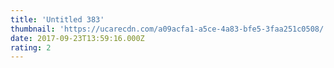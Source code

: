 ```yaml
---
title: 'Untitled 383'
thumbnail: 'https://ucarecdn.com/a09acfa1-a5ce-4a83-bfe5-3faa251c0508/'
date: 2017-09-23T13:59:16.000Z
rating: 2
---
```

